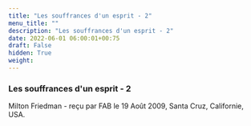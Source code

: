 ```yaml
---
title: "Les souffrances d'un esprit - 2"
menu_title: ""
description: "Les souffrances d'un esprit - 2"
date: 2022-06-01 06:00:01+00:75
draft: False
hidden: True
weight:
---
```

### Les souffrances d'un esprit - 2

Milton Friedman - reçu par FAB le 19 Août 2009, Santa Cruz, Californie, USA.



